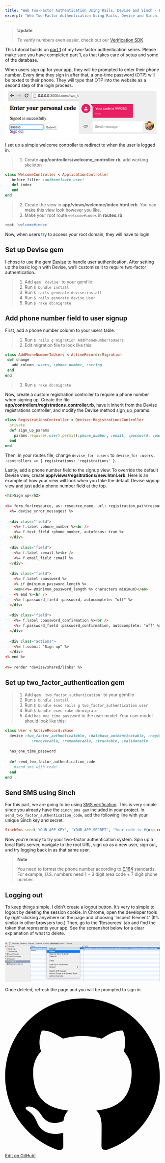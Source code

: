 ```yaml
---
title: "Web Two-Factor Authentication Using Rails, Devise and Sinch - Part 3"
excerpt: "Web Two-Factor Authentication Using Rails, Devise and Sinch. When users sign up for your app, they will be prompted to enter their phone number. Every time they sign in after that OTP will be texted to their phone."
---
```

> **Update**
>
> To verify numbers even easier, check out our [Verification SDK](https://www.sinch.com/products/verification/sms/)

This tutorial builds on [part 1](doc:ruby-on-rails-two-factor-authentication-for-user-phone-numbers-part-1) of my two-factor authentication series. Please make sure you have completed part 1, as that takes care of setup and some of the database.

When users sign up for your app, they will be prompted to enter their phone number. Every time they sign in after that, a one-time password (OTP) will be texted to their phone. They will type that OTP into the website as a second step of the login process.
![web-app.png](images/b989e79-web-app.png)

I set up a simple welcome controller to redirect to when the user is logged in.

> 1.  Create **app/controllers/welcome\_controller.rb**, add working skeleton

```ruby
class WelcomeController < ApplicationController
   before_filter :authenticate_user!
   def index
   end
end
```

> 2.  Create the view in **app/views/welcome/index.html.erb**. You can make this view look however you like.
> 3.  Make your root route `welcome#index` in **routes.rb**

```ruby
root 'welcome#index'
```

Now, when users try to access your root domain, they will have to login.

## Set up Devise gem

I chose to use the gem [Devise](https://github.com/plataformatec/devise) to handle user authentication. After setting up the basic login with Devise, we’ll customize it to require two-factor authentication.

> 1.  Add `gem 'devise'` to your gemfile
> 2.  Run `$ bundle install`
> 3.  Run `$ rails generate devise:install`
> 4.  Run `$ rails generate devise User`
> 5.  Run `$ rake db:migrate`

## Add phone number field to user signup

First, add a phone number column to your users table:

> 1.  Run `$ rails g migration AddPhoneNumberToUsers`
> 2.  Edit migration file to look like this:

```ruby
class AddPhoneNumberToUsers < ActiveRecord::Migration
 def change
   add_column :users, :phone_number, :string
 end
end
```

> 3.  Run `$ rake db:migrate`

Now, create a custom registration controller to require a phone number when signing up. Create the file **app/controllers/registrations\_controller.rb**, have it inherit from the Devise registrations controller, and modify the Devise method sign\_up\_params.

```ruby
class RegistrationsController < Devise::RegistrationsController
  private
  def sign_up_params
    params.require(:user).permit(:phone_number, :email, :password, :password_confirmation)
  end
end
```

Then, in your routes file, change `devise_for :users` to `devise_for :users, :controllers => { registrations: 'registrations' }`.

Lastly, add a phone number field to the signup view. To override the default Devise view, create **app/views/regsitrations/new.html.erb**. Here is an example of how your view will look when you take the default Devise signup view and just add a phone number field at the top.

```html
<h2>Sign up</h2>

<%= form_for(resource, as: resource_name, url: registration_path(resource_name)) do |f| %>
  <%= devise_error_messages! %>

  <div class="field">
    <%= f.label :phone_number %><br />
    <%= f.text_field :phone_number, autofocus: true %>
  </div>

  <div class="field">
    <%= f.label :email %><br />
    <%= f.email_field :email %>
  </div>

  <div class="field">
    <%= f.label :password %>
    <% if @minimum_password_length %>
    <em>(<%= @minimum_password_length %> characters minimum)</em>
    <% end %><br />
    <%= f.password_field :password, autocomplete: "off" %>
  </div>

  <div class="field">
    <%= f.label :password_confirmation %><br />
    <%= f.password_field :password_confirmation, autocomplete: "off" %>
  </div>

  <div class="actions">
    <%= f.submit "Sign up" %>
  </div>
<% end %>

<%= render "devise/shared/links" %>
```

## Set up two\_factor\_authentication gem

> 1.  Add `gem 'two_factor_authentication'` to your gemfile
> 2.  Run `$ bundle install`
> 3.  Run `$ bundle exec rails g two_factor_authentication user`
> 4.  Run `$ bundle exec rake db:migrate`
> 5.  Add `has_one_time_password` to the user model. Your user model should look like this:

```ruby
class User < ActiveRecord::Base
  devise :two_factor_authenticatable, :database_authenticatable, :registerable,
            :recoverable, :rememberable, :trackable, :validatable

  has_one_time_password

  def send_two_factor_authentication_code
    #send sms with code!
  end
end
```

## Send SMS using Sinch

For this part, we are going to be using [SMS verification](https://www.sinch.com/products/verification/sms/). This is very simple since you already have the `sinch_sms gem` included in your project. In `send_two_factor_authentication_code`, add the following line with your unique Sinch key and secret.

```ruby
SinchSms.send('YOUR_APP_KEY', 'YOUR_APP_SECRET', "Your code is #{otp_code}", phone_number)
```

Now you’re ready to try your two-factor authentication system. Spin up a local Rails server, navigate to the root URL, sign up as a new user, sign out, and try logging back in as that same user.

> **Note**
>
> You need to format the phone number according to [E.164](http://en.wikipedia.org/wiki/E.164) standards. For example, U.S. numbers need 1 + 3 digit area code + 7 digit phone number.

## Logging out

To keep things simple, I didn’t create a logout button. It’s very to simple to logout by deleting the session cookie. In Chrome, open the developer tools by right-clicking anywhere on the page and choosing ‘Inspect Element.’ (It’s similar in other browsers too.) Then, go to the ‘Resources’ tab and find the token that represents your app. See the screenshot below for a clear explanation of what to delete.

![logout_delete_token.png](images/88380d3-logout_delete_token.png)

Once deleted, refresh the page and you will be prompted to sign in.

<a class="gitbutton pill" target="_blank" href="https://github.com/sinch/docs/blob/master/docs/tutorials/ruby/web-two-factor-authentication-using-rails-devise-and-sinch-part-3.md">
                        <span class="icon medium">
                            <svg xmlns="http://www.w3.org/2000/svg" role="img" viewBox="0 0 24 24"><title>GitHub icon</title><path d="M 12 0.297 c -6.63 0 -12 5.373 -12 12 c 0 5.303 3.438 9.8 8.205 11.385 c 0.6 0.113 0.82 -0.258 0.82 -0.577 c 0 -0.285 -0.01 -1.04 -0.015 -2.04 c -3.338 0.724 -4.042 -1.61 -4.042 -1.61 C 4.422 18.07 3.633 17.7 3.633 17.7 c -1.087 -0.744 0.084 -0.729 0.084 -0.729 c 1.205 0.084 1.838 1.236 1.838 1.236 c 1.07 1.835 2.809 1.305 3.495 0.998 c 0.108 -0.776 0.417 -1.305 0.76 -1.605 c -2.665 -0.3 -5.466 -1.332 -5.466 -5.93 c 0 -1.31 0.465 -2.38 1.235 -3.22 c -0.135 -0.303 -0.54 -1.523 0.105 -3.176 c 0 0 1.005 -0.322 3.3 1.23 c 0.96 -0.267 1.98 -0.399 3 -0.405 c 1.02 0.006 2.04 0.138 3 0.405 c 2.28 -1.552 3.285 -1.23 3.285 -1.23 c 0.645 1.653 0.24 2.873 0.12 3.176 c 0.765 0.84 1.23 1.91 1.23 3.22 c 0 4.61 -2.805 5.625 -5.475 5.92 c 0.42 0.36 0.81 1.096 0.81 2.22 c 0 1.606 -0.015 2.896 -0.015 3.286 c 0 0.315 0.21 0.69 0.825 0.57 C 20.565 22.092 24 17.592 24 12.297 c 0 -6.627 -5.373 -12 -12 -12" /></svg>
                        </span>
                        Edit on GitHub!</a>